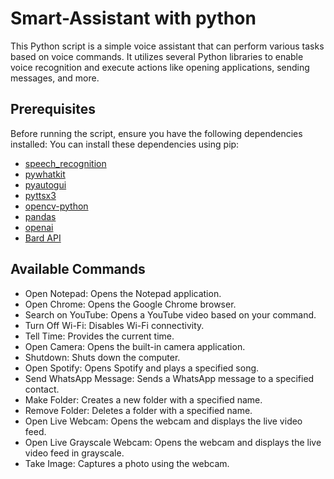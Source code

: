 # Smart-Assistant with python

This Python script is a simple voice assistant that can perform various tasks based on voice commands. It utilizes several Python libraries to enable voice recognition and execute actions like opening applications, sending messages, and more.

## Prerequisites

Before running the script, ensure you have the following dependencies installed:
You can install these dependencies using pip:

- [speech_recognition](https://pypi.org/project/SpeechRecognition/)
- [pywhatkit](https://pypi.org/project/pywhatkit/)
- [pyautogui](https://pypi.org/project/PyAutoGUI/)
- [pyttsx3](https://pypi.org/project/pyttsx3/)
- [opencv-python](https://pypi.org/project/opencv-python/)
- [pandas](https://pypi.org/project/pandas/)
- [openai](https://pypi.org/project/openai/)
- [Bard API](https://github.com/bardAPI/bardAPI)

## Available Commands
- Open Notepad: Opens the Notepad application.
- Open Chrome: Opens the Google Chrome browser.
- Search on YouTube: Opens a YouTube video based on your command.
- Turn Off Wi-Fi: Disables Wi-Fi connectivity.
- Tell Time: Provides the current time.
- Open Camera: Opens the built-in camera application.
- Shutdown: Shuts down the computer.
- Open Spotify: Opens Spotify and plays a specified song.
- Send WhatsApp Message: Sends a WhatsApp message to a specified contact.
- Make Folder: Creates a new folder with a specified name.
- Remove Folder: Deletes a folder with a specified name.
- Open Live Webcam: Opens the webcam and displays the live video feed.
- Open Live Grayscale Webcam: Opens the webcam and displays the live video feed in grayscale.
- Take Image: Captures a photo using the webcam.


